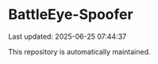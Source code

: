 # BattleEye-Spoofer

Last updated: 2025-06-25 07:44:37

This repository is automatically maintained.
